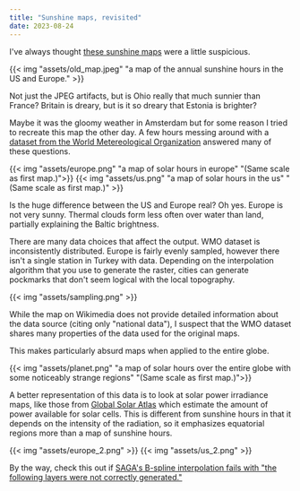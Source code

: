 ```yaml
---
title: "Sunshine maps, revisited"
date: 2023-08-24
---
```


I've always thought [these sunshine maps](https://commons.wikimedia.org/wiki/File:Europe_sunshine_hours_map.png) were a little suspicious.

{{< img "assets/old_map.jpeg" "a map of the annual sunshine hours in the US and Europe." >}}

Not just the JPEG artifacts, but is Ohio really that much sunnier than France? Britain is dreary, but is it so dreary that Estonia is brighter?

Maybe it was the gloomy weather in Amsterdam but for some reason I tried to recreate this map the other day. A few hours messing around with a [dataset from the World Metereological Organization](https://data.un.org/Data.aspx?d=CLINO&f=ElementCode%3A15%3BCountryCode%3AKO) answered many of these questions.

<div class="multi">
{{< img "assets/europe.png" "a map of solar hours in europe" "(Same scale as first map.)">}}
{{< img "assets/us.png" "a map of solar hours in the us" "(Same scale as first map.)" >}}
</div>

Is the huge difference between the US and Europe real? Oh yes. Europe is not very sunny. Thermal clouds form less often over water than land, partially explaining the Baltic brightness.

There are many data choices that affect the output. WMO dataset is inconsistently distributed. Europe is fairly evenly sampled, however there isn't a single station in Turkey with data. Depending on the interpolation algorithm that you use to generate the raster, cities can generate pockmarks that don't seem logical with the local topography.

{{< img "assets/sampling.png" >}}

While the map on Wikimedia does not provide detailed information about the data source (citing only "national data"), I suspect that the WMO dataset shares many properties of the data used for the original maps.

This makes particularly absurd maps when applied to the entire globe.

{{< img "assets/planet.png" "a map of solar hours over the entire globe with some noticeably strange regions" "(Same scale as first map.)">}}

A better representation of this data is to look at solar power irradiance maps, like those from [Global Solar Atlas](https://globalsolaratlas.info/) which estimate the amount of power available for solar cells. This is different from sunshine hours in that it depends on the intensity of the radiation, so it emphasizes equatorial regions more than a map of sunshine hours.

<div class="multi">
{{< img "assets/europe_2.png" >}}
{{< img "assets/us_2.png" >}}
</div>

By the way, check this out if [SAGA's B-spline interpolation fails with "the following layers were not correctly generated."](https://exclav.es/2023/08/22/solving-the-following-layers-were-not-correctly-generated-in-qgis-saga/)